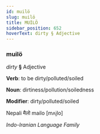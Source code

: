 ```yaml
---
id: muilö
slug: muilö
title: MUİLÖ
sidebar_position: 652
hoverText: dirty § Adjective
---
```


### muilö

*dirty* **§** Adjective

**Verb**: to be dirty/polluted/soiled

**Noun**: dirtiness/pollution/soiledness

**Modifier**: dirty/polluted/soiled

Nepali मैलो mailo [mʌi̯lo]

*Indo-Iranian Language Family*